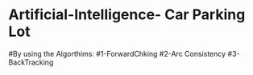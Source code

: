 # Artificial-Intelligence- Car Parking Lot
#By using the Algorthims:
#1-ForwardChking 
#2-Arc Consistency
#3-BackTracking
